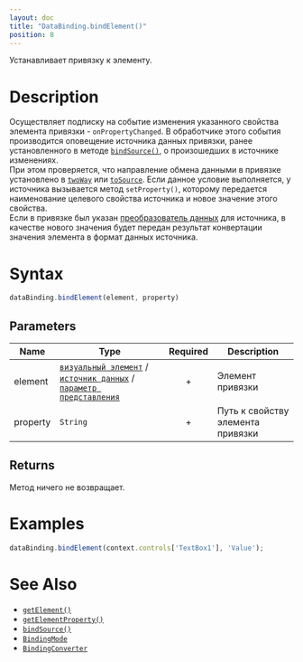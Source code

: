 ```yaml
---
layout: doc
title: "DataBinding.bindElement()"
position: 8
---
```


Устанавливает привязку к элементу.

# Description

Осуществляет подписку на событие изменения указанного свойства элемента привязки - `onPropertyChanged`.
В обработчике этого события производится оповещение источника данных привязки, ранее установленного в методе [`bindSource()`](../DataBinding.bindSource/), о произошедших в источнике изменениях.  
При этом проверяется, что направление обмена данными в привязке установлено в [`twoWay`](../BindingMode/) или [`toSource`](../BindingMode/). 
Если данное условие выполняется, у источника вызывается метод `setProperty()`, которому передается наименование целевого 
свойства источника и новое значение этого свойства.  
Если в привязке был указан [преобразователь данных](../BindingConverter) для источника, в качестве нового значения будет передан результат конвертации значения элемента в формат данных источника.

# Syntax

```js
dataBinding.bindElement(element, property)
```

## Parameters

|Name|Type|Required|Description|
|----|----|:--:|-----------|
|element|[`визуальный элемент`](../../Elements/) / [`источник данных`](../../DataSources/) / [`параметр представления`](../../Parameter)|+|Элемент привязки|
|property|`String`|+|Путь к свойству элемента привязки|

## Returns

Метод ничего не возвращает.


# Examples

```js
dataBinding.bindElement(context.controls['TextBox1'], 'Value');
```

# See Also

* [`getElement()`](../DataBinding.getElement/)
* [`getElementProperty()`](../DataBinding.getElementProperty/)
* [`bindSource()`](../DataBinding.bindSource/)
* [`BindingMode`](../BindingMode)
* [`BindingConverter`](../BindingConverter)
